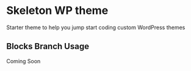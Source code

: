 # Skeleton WP theme
Starter theme to help you jump start coding custom WordPress themes

## Blocks Branch Usage
Coming Soon